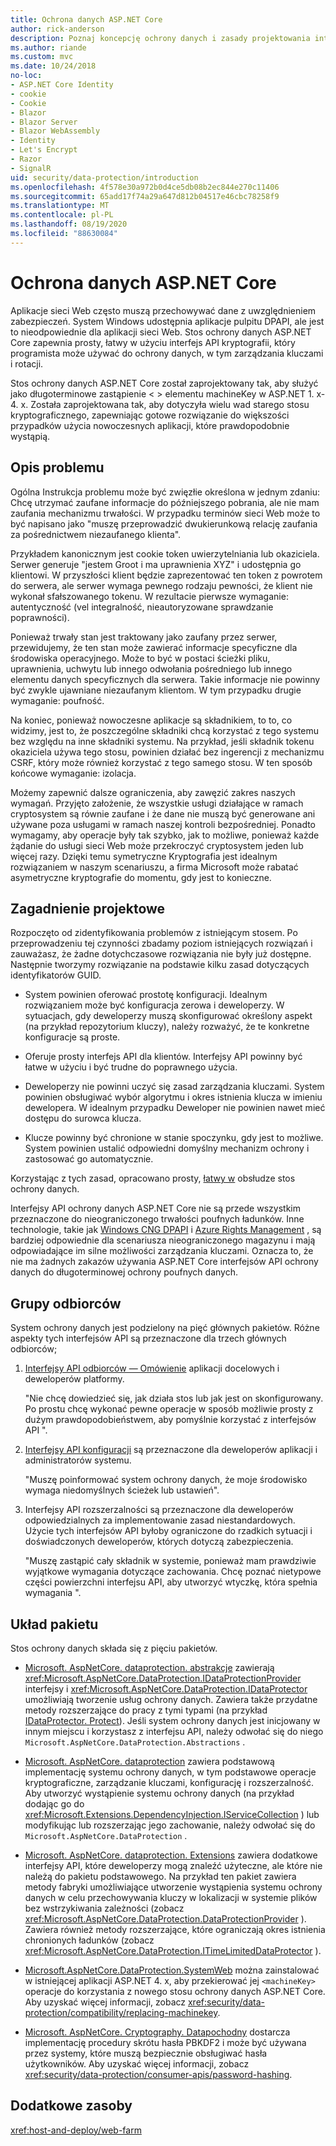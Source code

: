 ```yaml
---
title: Ochrona danych ASP.NET Core
author: rick-anderson
description: Poznaj koncepcję ochrony danych i zasady projektowania interfejsów API ochrony danych ASP.NET Core.
ms.author: riande
ms.custom: mvc
ms.date: 10/24/2018
no-loc:
- ASP.NET Core Identity
- cookie
- Cookie
- Blazor
- Blazor Server
- Blazor WebAssembly
- Identity
- Let's Encrypt
- Razor
- SignalR
uid: security/data-protection/introduction
ms.openlocfilehash: 4f578e30a972b0d4ce5db08b2ec844e270c11406
ms.sourcegitcommit: 65add17f74a29a647d812b04517e46cbc78258f9
ms.translationtype: MT
ms.contentlocale: pl-PL
ms.lasthandoff: 08/19/2020
ms.locfileid: "88630084"
---
```

# <a name="aspnet-core-data-protection"></a>Ochrona danych ASP.NET Core

Aplikacje sieci Web często muszą przechowywać dane z uwzględnieniem zabezpieczeń. System Windows udostępnia aplikacje pulpitu DPAPI, ale jest to nieodpowiednie dla aplikacji sieci Web. Stos ochrony danych ASP.NET Core zapewnia prosty, łatwy w użyciu interfejs API kryptografii, który programista może używać do ochrony danych, w tym zarządzania kluczami i rotacji.

Stos ochrony danych ASP.NET Core został zaprojektowany tak, aby służyć jako długoterminowe zastąpienie &lt; &gt; elementu machineKey w ASP.NET 1. x-4. x. Została zaprojektowana tak, aby dotyczyła wielu wad starego stosu kryptograficznego, zapewniając gotowe rozwiązanie do większości przypadków użycia nowoczesnych aplikacji, które prawdopodobnie wystąpią.

## <a name="problem-statement"></a>Opis problemu

Ogólna Instrukcja problemu może być zwięzłie określona w jednym zdaniu: Chcę utrzymać zaufane informacje do późniejszego pobrania, ale nie mam zaufania mechanizmu trwałości. W przypadku terminów sieci Web może to być napisano jako "muszę przeprowadzić dwukierunkową relację zaufania za pośrednictwem niezaufanego klienta".

Przykładem kanonicznym jest cookie token uwierzytelniania lub okaziciela. Serwer generuje "jestem Groot i ma uprawnienia XYZ" i udostępnia go klientowi. W przyszłości klient będzie zaprezentować ten token z powrotem do serwera, ale serwer wymaga pewnego rodzaju pewności, że klient nie wykonał sfałszowanego tokenu. W rezultacie pierwsze wymaganie: autentyczność (vel integralność, nieautoryzowane sprawdzanie poprawności).

Ponieważ trwały stan jest traktowany jako zaufany przez serwer, przewidujemy, że ten stan może zawierać informacje specyficzne dla środowiska operacyjnego. Może to być w postaci ścieżki pliku, uprawnienia, uchwytu lub innego odwołania pośredniego lub innego elementu danych specyficznych dla serwera. Takie informacje nie powinny być zwykle ujawniane niezaufanym klientom. W tym przypadku drugie wymaganie: poufność.

Na koniec, ponieważ nowoczesne aplikacje są składnikiem, to to, co widzimy, jest to, że poszczególne składniki chcą korzystać z tego systemu bez względu na inne składniki systemu. Na przykład, jeśli składnik tokenu okaziciela używa tego stosu, powinien działać bez ingerencji z mechanizmu CSRF, który może również korzystać z tego samego stosu. W ten sposób końcowe wymaganie: izolacja.

Możemy zapewnić dalsze ograniczenia, aby zawęzić zakres naszych wymagań. Przyjęto założenie, że wszystkie usługi działające w ramach cryptosystem są równie zaufane i że dane nie muszą być generowane ani używane poza usługami w ramach naszej kontroli bezpośredniej. Ponadto wymagamy, aby operacje były tak szybko, jak to możliwe, ponieważ każde żądanie do usługi sieci Web może przekroczyć cryptosystem jeden lub więcej razy. Dzięki temu symetryczne Kryptografia jest idealnym rozwiązaniem w naszym scenariuszu, a firma Microsoft może rabatać asymetryczne kryptografie do momentu, gdy jest to konieczne.

## <a name="design-philosophy"></a>Zagadnienie projektowe

Rozpoczęto od zidentyfikowania problemów z istniejącym stosem. Po przeprowadzeniu tej czynności zbadamy poziom istniejących rozwiązań i zauważasz, że żadne dotychczasowe rozwiązania nie były już dostępne. Następnie tworzymy rozwiązanie na podstawie kilku zasad dotyczących identyfikatorów GUID.

* System powinien oferować prostotę konfiguracji. Idealnym rozwiązaniem może być konfiguracja zerowa i deweloperzy. W sytuacjach, gdy deweloperzy muszą skonfigurować określony aspekt (na przykład repozytorium kluczy), należy rozważyć, że te konkretne konfiguracje są proste.

* Oferuje prosty interfejs API dla klientów. Interfejsy API powinny być łatwe w użyciu i być trudne do poprawnego użycia.

* Deweloperzy nie powinni uczyć się zasad zarządzania kluczami. System powinien obsługiwać wybór algorytmu i okres istnienia klucza w imieniu dewelopera. W idealnym przypadku Deweloper nie powinien nawet mieć dostępu do surowca klucza.

* Klucze powinny być chronione w stanie spoczynku, gdy jest to możliwe. System powinien ustalić odpowiedni domyślny mechanizm ochrony i zastosować go automatycznie.

Korzystając z tych zasad, opracowano prosty, [łatwy w](xref:security/data-protection/using-data-protection) obsłudze stos ochrony danych.

Interfejsy API ochrony danych ASP.NET Core nie są przede wszystkim przeznaczone do nieograniczonego trwałości poufnych ładunków. Inne technologie, takie jak [Windows CNG DPAPI](/windows/win32/seccng/cng-dpapi) i [Azure Rights Management](/rights-management/) , są bardziej odpowiednie dla scenariusza nieograniczonego magazynu i mają odpowiadające im silne możliwości zarządzania kluczami. Oznacza to, że nie ma żadnych zakazów używania ASP.NET Core interfejsów API ochrony danych do długoterminowej ochrony poufnych danych.

## <a name="audience"></a>Grupy odbiorców

System ochrony danych jest podzielony na pięć głównych pakietów. Różne aspekty tych interfejsów API są przeznaczone dla trzech głównych odbiorców;

1. [Interfejsy API odbiorców — Omówienie](xref:security/data-protection/consumer-apis/overview) aplikacji docelowych i deweloperów platformy.

   "Nie chcę dowiedzieć się, jak działa stos lub jak jest on skonfigurowany. Po prostu chcę wykonać pewne operacje w sposób możliwie prosty z dużym prawdopodobieństwem, aby pomyślnie korzystać z interfejsów API ".

2. [Interfejsy API konfiguracji](xref:security/data-protection/configuration/overview) są przeznaczone dla deweloperów aplikacji i administratorów systemu.

   "Muszę poinformować system ochrony danych, że moje środowisko wymaga niedomyślnych ścieżek lub ustawień".

3. Interfejsy API rozszerzalności są przeznaczone dla deweloperów odpowiedzialnych za implementowanie zasad niestandardowych. Użycie tych interfejsów API byłoby ograniczone do rzadkich sytuacji i doświadczonych deweloperów, których dotyczą zabezpieczenia.

   "Muszę zastąpić cały składnik w systemie, ponieważ mam prawdziwie wyjątkowe wymagania dotyczące zachowania. Chcę poznać nietypowe części powierzchni interfejsu API, aby utworzyć wtyczkę, która spełnia wymagania ".

## <a name="package-layout"></a>Układ pakietu

Stos ochrony danych składa się z pięciu pakietów.

* [Microsoft. AspNetCore. dataprotection. abstrakcje](https://www.nuget.org/packages/Microsoft.AspNetCore.DataProtection.Abstractions/) zawierają <xref:Microsoft.AspNetCore.DataProtection.IDataProtectionProvider> interfejsy i <xref:Microsoft.AspNetCore.DataProtection.IDataProtector> umożliwiają tworzenie usług ochrony danych. Zawiera także przydatne metody rozszerzające do pracy z tymi typami (na przykład [IDataProtector. Protect](xref:Microsoft.AspNetCore.DataProtection.DataProtectionCommonExtensions.Protect*)). Jeśli system ochrony danych jest inicjowany w innym miejscu i korzystasz z interfejsu API, należy odwołać się do niego `Microsoft.AspNetCore.DataProtection.Abstractions` .

* [Microsoft. AspNetCore. dataprotection](https://www.nuget.org/packages/Microsoft.AspNetCore.DataProtection/) zawiera podstawową implementację systemu ochrony danych, w tym podstawowe operacje kryptograficzne, zarządzanie kluczami, konfigurację i rozszerzalność. Aby utworzyć wystąpienie systemu ochrony danych (na przykład dodając go do <xref:Microsoft.Extensions.DependencyInjection.IServiceCollection> ) lub modyfikując lub rozszerzając jego zachowanie, należy odwołać się do `Microsoft.AspNetCore.DataProtection` .

* [Microsoft. AspNetCore. dataprotection. Extensions](https://www.nuget.org/packages/Microsoft.AspNetCore.DataProtection.Extensions/) zawiera dodatkowe interfejsy API, które deweloperzy mogą znaleźć użyteczne, ale które nie należą do pakietu podstawowego. Na przykład ten pakiet zawiera metody fabryki umożliwiające utworzenie wystąpienia systemu ochrony danych w celu przechowywania kluczy w lokalizacji w systemie plików bez wstrzykiwania zależności (zobacz <xref:Microsoft.AspNetCore.DataProtection.DataProtectionProvider> ). Zawiera również metody rozszerzające, które ograniczają okres istnienia chronionych ładunków (zobacz <xref:Microsoft.AspNetCore.DataProtection.ITimeLimitedDataProtector> ).

* [Microsoft.AspNetCore.DataProtection.SystemWeb](https://www.nuget.org/packages/Microsoft.AspNetCore.DataProtection.SystemWeb/) można zainstalować w istniejącej aplikacji ASP.NET 4. x, aby przekierować jej `<machineKey>` operacje do korzystania z nowego stosu ochrony danych ASP.NET Core. Aby uzyskać więcej informacji, zobacz <xref:security/data-protection/compatibility/replacing-machinekey>.

* [Microsoft. AspNetCore. Cryptography. Datapochodny](https://www.nuget.org/packages/Microsoft.AspNetCore.Cryptography.KeyDerivation/) dostarcza implementację procedury skrótu hasła PBKDF2 i może być używana przez systemy, które muszą bezpiecznie obsługiwać hasła użytkowników. Aby uzyskać więcej informacji, zobacz <xref:security/data-protection/consumer-apis/password-hashing>.

## <a name="additional-resources"></a>Dodatkowe zasoby

<xref:host-and-deploy/web-farm>
